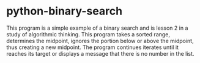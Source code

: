 # python-binary-search
 This program is a simple example of a binary search and is lesson 2 in a study of algorithmic thinking. This program takes a sorted range, determines the midpoint, ignores the portion below or above the midpoint, thus creating a new midpoint.  The program continues iterates until it reaches its target or displays a message that there is no number in the list.
